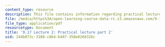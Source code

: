 ```yaml
---
content_type: resource
description: This file contains information regarding practical lecture part 2.
file: /media/https%3A/open-learning-course-data-rc.s3.amazonaws.com/9-17-systems-neuroscience-lab-spring-2013/244b073c3108c864b407350e0168326c_MIT9_17S13_Lecture2_part2.pdf
file_type: application/pdf
resourcetype: Document
title: '9.17 Lecture 2: Practical lecture part 2'
uid: 244b073c-3108-c864-b407-350e0168326c
---
```

